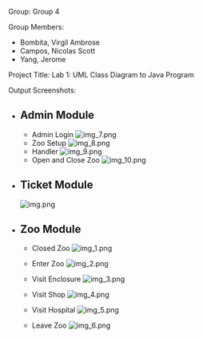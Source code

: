 Group: Group 4

Group Members:

- Bombita, Virgil Ambrose
- Campos, Nicolas Scott
- Yang, Jerome

Project Title: Lab 1: UML Class Diagram to Java Program

Output Screenshots:
- Admin Module
  - 
  - Admin Login
  ![img_7.png](img_7.png)
  - Zoo Setup
  ![img_8.png](img_8.png)
  - Handler
  ![img_9.png](img_9.png)
  - Open and Close Zoo
  ![img_10.png](img_10.png)

- Ticket Module
  - 
    ![img.png](img.png)

- Zoo Module
  - 
  - Closed Zoo
  ![img_1.png](img_1.png)

  - Enter Zoo
  ![img_2.png](img_2.png)
  
  - Visit Enclosure
  ![img_3.png](img_3.png)
  
  - Visit Shop
  ![img_4.png](img_4.png)

  - Visit Hospital
  ![img_5.png](img_5.png)

  - Leave Zoo
  ![img_6.png](img_6.png)


